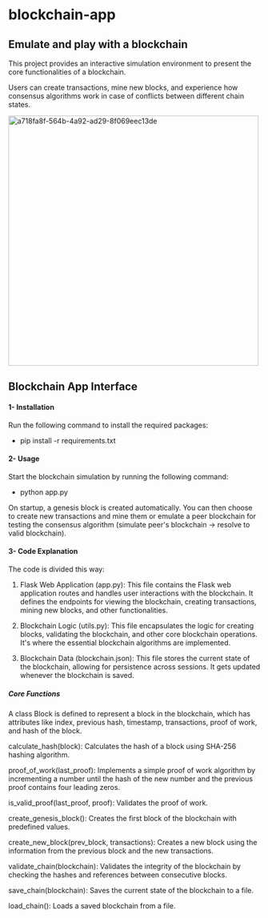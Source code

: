 # blockchain-app

## Emulate and play with a blockchain

This project provides an interactive simulation environment to present the core functionalities of a blockchain. 

Users can create transactions, mine new blocks, and experience how consensus algorithms work in case of conflicts between different chain states.

<img width="500" alt="a718fa8f-564b-4a92-ad29-8f069eec13de" src="https://github.com/lccopy/blockchain-app/assets/111251905/e2c1dff6-901f-4475-856d-9133b9ba3d4d">

 

## Blockchain App Interface

#### 1- Installation

Run the following command to install the required packages:

- pip install -r requirements.txt

#### 2- Usage

Start the blockchain simulation by running the following command:

- python app.py
  
On startup, a genesis block is created automatically. You can then choose to create new transactions and mine them or emulate a peer blockchain for testing the consensus algorithm (simulate peer's blockchain -> resolve to valid blockchain).

#### 3- Code Explanation

The code is divided this way:

1. Flask Web Application (app.py): This file contains the Flask web application routes and handles user interactions with the blockchain. It defines the endpoints for viewing the blockchain, creating transactions, mining new blocks, and other functionalities.

2. Blockchain Logic (utils.py): This file encapsulates the logic for creating blocks, validating the blockchain, and other core blockchain operations. It's where the essential blockchain algorithms are implemented.

3. Blockchain Data (blockchain.json): This file stores the current state of the blockchain, allowing for persistence across sessions. It gets updated whenever the blockchain is saved.


##### Core Functions

A class Block is defined to represent a block in the blockchain, which has attributes like index, previous hash, timestamp, transactions, proof of work, and hash of the block.

calculate_hash(block): Calculates the hash of a block using SHA-256 hashing algorithm.

proof_of_work(last_proof): Implements a simple proof of work algorithm by incrementing a number until the hash of the new number and the previous proof contains four leading zeros.

is_valid_proof(last_proof, proof): Validates the proof of work.

create_genesis_block(): Creates the first block of the blockchain with predefined values.

create_new_block(prev_block, transactions): Creates a new block using the information from the previous block and the new transactions.

validate_chain(blockchain): Validates the integrity of the blockchain by checking the hashes and references between consecutive blocks.

save_chain(blockchain): Saves the current state of the blockchain to a file.

load_chain(): Loads a saved blockchain from a file.







